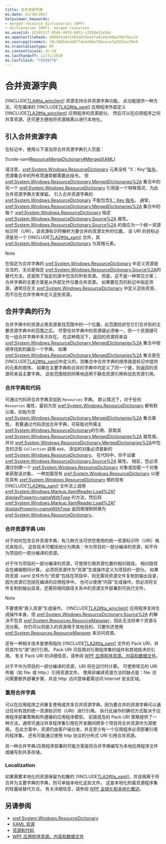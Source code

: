 ```yaml
---
title: 合并资源字典
ms.date: 03/30/2017
helpviewer_keywords:
- merged resource dictionaries [WPF]
- dictionaries [WPF], merged resources
ms.assetid: d159531f-05d4-49fd-b951-c332de51e5bc
ms.openlocfilehash: 899955a9f3302e67de4efa0ce0cb6baf6bf0ec5d
ms.sourcegitcommit: f8c36054eab877de4d40a705aacafa2552ce70e9
ms.translationtype: MT
ms.contentlocale: zh-CN
ms.lasthandoff: 12/31/2019
ms.locfileid: "75559776"
---
```

# <a name="merged-resource-dictionaries"></a>合并资源字典
[!INCLUDE[TLA#tla_winclient](../../../../includes/tlasharptla-winclient-md.md)] 资源支持合并资源字典功能。 此功能提供一种方法，可在编译的 [!INCLUDE[TLA2#tla_xaml](../../../../includes/tla2sharptla-xaml-md.md)] 应用程序外部定义 [!INCLUDE[TLA2#tla_winclient](../../../../includes/tla2sharptla-winclient-md.md)] 应用程序的资源部分。 然后可以在应用程序之间共享资源，还可更方便地将资源隔离以进行本地化。  
  
## <a name="introducing-a-merged-resource-dictionary"></a>引入合并资源字典  
 在标记中，使用以下语法将合并资源字典引入页面：  
  
 [!code-xaml[ResourceMergeDictionary#MergedXAML](~/samples/snippets/csharp/VS_Snippets_Wpf/ResourceMergeDictionary/CS/default.xaml#mergedxaml)]  
  
 请注意，<xref:System.Windows.ResourceDictionary> 元素没有 "X：Key"[指令](../../../desktop-wpf/xaml-services/xkey-directive.md)，资源集合中的所有项通常都需要此指令。 但 <xref:System.Windows.ResourceDictionary.MergedDictionaries%2A> 集合中的另一个 <xref:System.Windows.ResourceDictionary> 引用是一个特殊情况，为此合并资源字典方案保留。 引入合并资源字典的 <xref:System.Windows.ResourceDictionary> 不能包含[X：Key 指令](../../../desktop-wpf/xaml-services/xkey-directive.md)。 通常，<xref:System.Windows.ResourceDictionary.MergedDictionaries%2A> 集合中的每个 <xref:System.Windows.ResourceDictionary> 指定 <xref:System.Windows.ResourceDictionary.Source%2A> 属性。 <xref:System.Windows.ResourceDictionary.Source%2A> 的值应为一个统一资源标识符（URI），该资源标识符解析为要合并的资源文件的位置。 该 URI 的目标必须是另一个 [!INCLUDE[TLA2#tla_xaml](../../../../includes/tla2sharptla-xaml-md.md)] 文件，其 <xref:System.Windows.ResourceDictionary> 为其根元素。  
  
> [!NOTE]
> 在指定为合并字典的 <xref:System.Windows.ResourceDictionary> 中定义资源是合法的，无论是指定 <xref:System.Windows.ResourceDictionary.Source%2A>的替代方法，还是除了指定的源中包含的所有资源。 但是，这不是一种常见方案；合并字典的主要方案是从外部文件位置合并资源。 如果要在页的标记中指定资源，通常应在主 <xref:System.Windows.ResourceDictionary> 中定义这些资源，而不应在合并字典中定义这些资源。  
  
## <a name="merged-dictionary-behavior"></a>合并字典的行为  
 合并字典中的资源占用资源查找范围中的一个位置，此范围恰好在它们合并到的主要资源字典中的范围之后。 尽管任何字典中的资源键必须唯一，但一个资源键可在一组合并字典中多次存在。 在这种情况下，返回的资源将来自 <xref:System.Windows.ResourceDictionary.MergedDictionaries%2A> 集合中按顺序找到的最后一个字典。 如果 <xref:System.Windows.ResourceDictionary.MergedDictionaries%2A> 集合是在 [!INCLUDE[TLA2#tla_xaml](../../../../includes/tla2sharptla-xaml-md.md)]中定义的，则集合中合并字典的顺序就是标记中提供的元素的顺序。 如果在主要字典和合并的字典中均定义了同一个键，则返回的资源将来自主要字典。 这些范围规则同等地适用于静态资源引用和动态资源引用。  
  
### <a name="merged-dictionaries-and-code"></a>合并字典和代码  
 可通过代码将合并字典添加到 `Resources` 字典。 默认情况下，对于任何 `Resources` 属性，最初为空 <xref:System.Windows.ResourceDictionary> 都有默认值，初始为空 <xref:System.Windows.ResourceDictionary.MergedDictionaries%2A> 集合属性。 若要通过代码添加合并字典，可获取对所需主 <xref:System.Windows.ResourceDictionary>的引用、获取其 <xref:System.Windows.ResourceDictionary.MergedDictionaries%2A> 属性值，并对 <xref:System.Windows.ResourceDictionary.MergedDictionaries%2A>中包含的泛型 `Collection` 调用 `Add`。 添加的对象必须是新的 <xref:System.Windows.ResourceDictionary>。 在代码中，你不设置 <xref:System.Windows.ResourceDictionary.Source%2A> 属性。 相反，您必须通过创建一个 <xref:System.Windows.ResourceDictionary> 对象或加载一个对象来获取该对象。 一种加载现有 <xref:System.Windows.ResourceDictionary> 以便在具有 <xref:System.Windows.ResourceDictionary> 根的现有 [!INCLUDE[TLA2#tla_xaml](../../../../includes/tla2sharptla-xaml-md.md)] 文件流上调用 <xref:System.Windows.Markup.XamlReader.Load%2A?displayProperty=nameWithType> 的方法，然后将 <xref:System.Windows.Markup.XamlReader.Load%2A?displayProperty=nameWithType> 返回值强制转换为 <xref:System.Windows.ResourceDictionary>。  
  
### <a name="merged-resource-dictionary-uris"></a>合并资源字典 URI  
 对于如何包含合并资源字典，有几种方法可供您使用的统一资源标识符（URI）格式来指示。 这些技术可概括地分为两类：作为项目的一部分编译的资源，和不作为项目的一部分编译的资源。  
  
 对于作为项目的一部分编译的资源，可使用引用资源位置的相对路径。 相对路径会在编辑期间计算。 必须将资源作为“资源”生成操作定义为项目的一部分。 如果将资源 .xaml 文件作为“资源”包括在项目中，则无需将资源文件复制到输出目录，因为资源已包括在编译的应用程序中。 也可以使用“内容”生成操作，但必须将文件复制到输出目录，还需将相同路径关系中的资源文件部署到可执行文件。  
  
> [!NOTE]
> 不要使用“嵌入资源”生成操作。 [!INCLUDE[TLA2#tla_winclient](../../../../includes/tla2sharptla-winclient-md.md)] 应用程序支持生成操作本身，但 <xref:System.Windows.ResourceDictionary.Source%2A> 的解决不包含 <xref:System.Resources.ResourceManager>，因此无法将单个资源与流分离。 你仍可以将嵌入的资源用于其他目的，只要你还使用 <xref:System.Resources.ResourceManager> 来访问资源。  
  
 还有一种相关技术是使用指向 [!INCLUDE[TLA2#tla_xaml](../../../../includes/tla2sharptla-xaml-md.md)] 文件的 Pack URI，并将其作为“源”进行引用。 Pack URI 可启用对引用程序集的组件和其他技术的引用。 有关 Pack URI 的详细信息，请参阅 [WPF 应用程序资源、内容和数据文件](../app-development/wpf-application-resource-content-and-data-files.md)。  
  
 对于不作为项目的一部分编译的资源，URI 将在运行时计算。 可使用常见的 URI 传输（如 file: 或 http:）引用资源文件。 使用非编译资源方法的缺点是：file: 访问需要额外部署步骤，并且 http: 访问意味着需访问 Internet 安全区域。  
  
### <a name="reusing-merged-dictionaries"></a>重用合并字典  
 可以在应用程序之间重复使用或共享合并资源字典，因为要合并的资源字典可以通过任何有效的统一资源标识符（URI）进行引用。 执行此操作的确切方式取决于应用程序部署策略和所遵循的应用程序模型。 前面提及的 Pack URI 策略提供了一种方法，通常可通过共享程序集引用在开发期间跨多个项目将合并资源作为源使用。 在此方案中，资源仍由客户端分发，并且至少有一个应用程序必须部署引用的程序集。 还有可能通过使用 http 协议的分布式 URI 引用合并资源。  
  
 另一种合并字典/应用程序部署的可能方案是将合并字典编写为本地应用程序文件或编写到共享存储。  
  
### <a name="localization"></a>Localization  
 如果需要本地化的资源保留为松散的 [!INCLUDE[TLA2#tla_xaml](../../../../includes/tla2sharptla-xaml-md.md)]，并且隔离于将合并为主要字典的字典，则可单独本地化这些文件。 这是本地化附属资源程序集的轻量级替代方法。 有关详细信息，请参阅 [WPF 全球化和本地化概述](wpf-globalization-and-localization-overview.md)。  
  
## <a name="see-also"></a>另请参阅

- <xref:System.Windows.ResourceDictionary>
- [XAML 资源](../../../desktop-wpf/fundamentals/xaml-resources-define.md)
- [资源和代码](resources-and-code.md)
- [WPF 应用程序资源、内容和数据文件](../app-development/wpf-application-resource-content-and-data-files.md)
